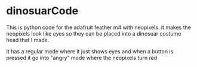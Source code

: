 # dinosuarCode

This is python code for the adafruit feather m4 with neopixels.
it makes the neopixels look like eyes so they can be placed into a dinosuar costume head that I made.

It has a regular mode where it just shows eyes and when a button is pressed it go into "angry" mode where the neopixels turn red
